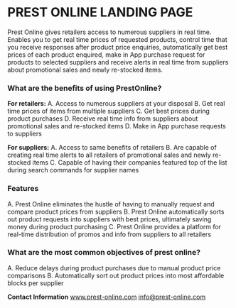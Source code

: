 # PREST ONLINE LANDING PAGE

Prest Online gives retailers access to numerous suppliers in real time. Enables you to get real time prices of requested products, control time that you receive responses after product price enquiries, automatically get best prices of each product enquired, make in App purchase request for products to selected suppliers and receive alerts in real time from suppliers about promotional sales and newly re-stocked items.


### What are the benefits of using PrestOnline?

**For retailers:**
A. Access to numerous suppliers at your disposal
B. Get real time prices of items from multiple suppliers
C. Get best prices during product purchases
D. Receive real time info from suppliers about promotional sales and re-stocked items
D. Make in App purchase requests to suppliers

**For suppliers:**
A. Access to same benefits of retailers
B. Are capable of creating real time alerts to all retailers of promotional sales and newly re-stocked items
C. Capable of having their companies featured top of the list during search commands for supplier names


### Features

A. Prest Online eliminates the hustle of having to manually request and compare product prices from suppliers
B. Prest Online automatically sorts out product requests into suppliers with best prices, ultimately saving money during product purchasing
C. Prest Online provides a platform for real-time distribution of promos and info from suppliers to all retailers


### What are the most common objectives of prest online?

A. Reduce delays during product purchases due to manual product price comparisons
B. Automatically sort out product prices into most affordable blocks per supplier


**Contact Information**
www.prest-online.com
info@prest-online.com



